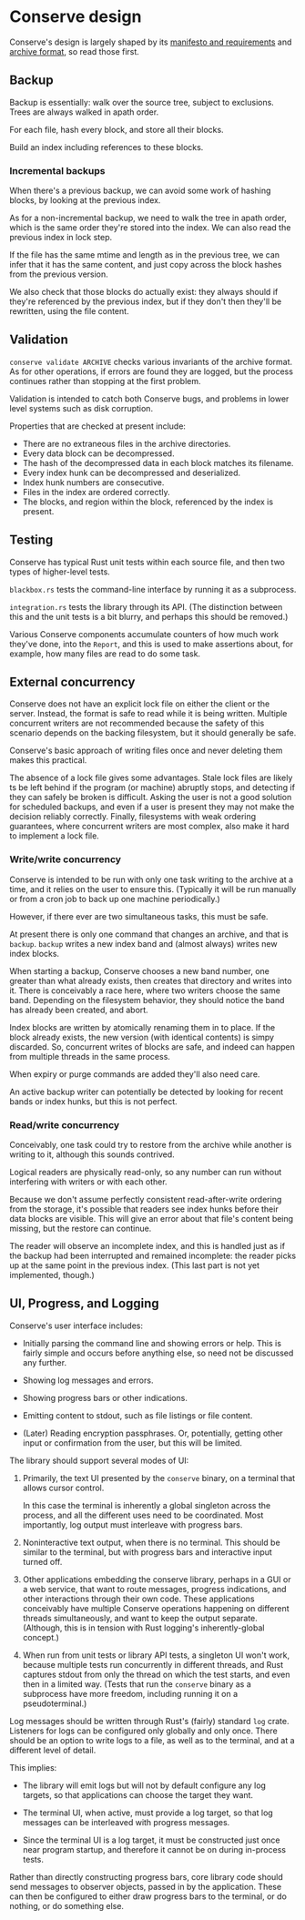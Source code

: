 # Conserve design

Conserve's design is largely shaped by its
[manifesto and requirements](manifesto.md) and [archive format](format.md), so
read those first.

## Backup

Backup is essentially: walk over the source tree, subject to exclusions. Trees
are always walked in apath order.

For each file, hash every block, and store all their blocks.

Build an index including references to these blocks.

### Incremental backups

When there's a previous backup, we can avoid some work of hashing blocks, by
looking at the previous index.

As for a non-incremental backup, we need to walk the tree in apath order, which
is the same order they're stored into the index. We can also read the previous
index in lock step.

If the file has the same mtime and length as in the previous tree, we can infer
that it has the same content, and just copy across the block hashes from the
previous version.

We also check that those blocks do actually exist: they always should if they're
referenced by the previous index, but if they don't then they'll be rewritten,
using the file content.

## Validation

`conserve validate ARCHIVE` checks various invariants of the archive
format. As for other operations, if errors are found they are logged,
but the process continues rather than stopping at the first problem.

Validation is intended to catch both Conserve bugs, and problems in
lower level systems such as disk corruption.

Properties that are checked at present include:

* There are no extraneous files in the archive directories.
* Every data block can be decompressed.
* The hash of the decompressed data in each block matches its filename.
* Every index hunk can be decompressed and deserialized.
* Index hunk numbers are consecutive.
* Files in the index are ordered correctly.
* The blocks, and region within the block, referenced by the index is present.

## Testing

Conserve has typical Rust unit tests within each source file, and then two
types of higher-level tests.

`blackbox.rs` tests the command-line interface by running it as a subprocess.

`integration.rs` tests the library through its API. (The distinction between
this and the unit tests is a bit blurry, and perhaps this should be removed.)

Various Conserve components accumulate counters of how much work they've done,
into the `Report`, and this is used to make assertions about, for example,
how many files are read to do some task.

## External concurrency

Conserve does not have an explicit lock file on either the client or
the server. Instead, the format is safe to read while it is being written.
Multiple concurrent writers are not recommended because the safety of
this scenario depends on the backing filesystem, but it should generally
be safe.

Conserve's basic approach of writing files once and never deleting them
makes this practical.

The absence of a lock file gives some advantages. Stale lock files are likely ts
be left behind if the program (or machine) abruptly stops, and detecting if
they can safely be broken is difficult. Asking the user is not a good solution
for scheduled backups, and even if a user is present they may not make the
decision reliably correctly. Finally, filesystems with weak ordering
guarantees, where concurrent writers are most complex, also make it hard to
implement a lock file.

### Write/write concurrency

Conserve is intended to be run with only one task writing to the archive at
a time, and it relies on the user to ensure this. (Typically it will be
run manually or from a cron job to back up one machine periodically.)

However, if there ever are two simultaneous tasks, this must be safe.

At present there is only one command that changes an archive, and that is
`backup`. `backup` writes a new index band and (almost always) writes new
index blocks.

When starting a backup, Conserve chooses a new band number, one greater than
what already exists, then creates that directory and writes into it. There is
conceivably a race here, where two writers choose the same band. Depending on
the filesystem behavior, they should notice the band has already been created,
and abort.

Index blocks are written by atomically renaming them in to place. If the block
already exists, the new version (with identical contents) is simpy discarded.
So, concurrent writes of blocks are safe, and indeed can happen from multiple
threads in the same process.

When expiry or purge commands are added they'll also need care.

An active backup writer can potentially be detected by looking for recent
bands or index hunks, but this is not perfect.

### Read/write concurrency

Conceivably, one task could try to restore from the archive while another
is writing to it, although this sounds contrived.

Logical readers are physically read-only, so any number can run without
interfering with writers or with each other.

Because we don't assume perfectly consistent read-after-write ordering
from the storage, it's possible that readers see index hunks before
their data blocks are visible. This will give an error about that file's
content being missing, but the restore can continue.

The reader will observe an incomplete index, and this is handled just as if
the backup had been interrupted and remained incomplete: the reader
picks up at the same point in the previous index. (This last part is not
yet implemented, though.)

## UI, Progress, and Logging
Conserve's user interface includes:

* Initially parsing the command line and showing errors or help. This is fairly
  simple and occurs before anything else, so need not be discussed any further.

* Showing log messages and errors.

* Showing progress bars or other indications.

* Emitting content to stdout, such as file listings or file content.

* (Later) Reading encryption passphrases. Or, potentially, getting other input
  or confirmation from the user, but this will be limited.

The library should support several modes of UI:

1. Primarily, the text UI presented by the `conserve` binary, on a terminal that
   allows cursor control.

   In this case the terminal is inherently a global singleton across the
   process, and all the different uses need to be coordinated. Most importantly,
   log output must interleave with progress bars.

2. Noninteractive text output, when there is no terminal. This should be similar
   to the terminal, but with progress bars and interactive input turned off.

3. Other applications embedding the conserve library, perhaps in a GUI or a web
   service, that want to route messages, progress indications, and other
   interactions through their own code. These applications conceivably have
   multiple Conserve operations happening on different threads simultaneously,
   and want to keep the output separate. (Although, this is in tension with Rust
   logging's inherently-global concept.)

4. When run from unit tests or library API tests, a singleton UI won't work,
   because multiple tests run concurrently in different threads, and Rust
   captures stdout from only the thread on which the test starts, and even then
   in a limited way. (Tests that run the `conserve` binary as a subprocess have
   more freedom, including running it on a pseudoterminal.)

Log messages should be written through Rust's (fairly) standard `log` crate.
Listeners for logs can be configured only globally and only once. There should
be an option to write logs to a file, as well as to the terminal, and at a
different level of detail.

This implies:

* The library will emit logs but will not by default configure any log targets,
  so that applications can choose the target they want.

* The terminal UI, when active, must provide a log target, so that log messages
  can be interleaved with progress messages.

* Since the terminal UI is a log target, it must be constructed just once near
  program startup, and therefore it cannot be on during in-process tests.

Rather than directly constructing progress bars, core library code should send
messages to observer objects, passed in by the application. These can then be
configured to either draw progress bars to the terminal, or do nothing, or do
something else.
